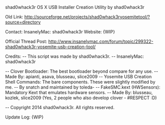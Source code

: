shad0whack3r OS X USB Installer Creation Utility
by shad0whack3r         

Old Link: http://sourceforge.net/projects/shad0whack3ryosemitetool/?source=directory

Contact: InsanelyMac: shad0whack3r
Website: {WIP}

Official Thread Post:
http://www.insanelymac.com/forum/topic/299322-shad0whack3r-yosemite-usb-creation-tool/

Credits:
-- This script was made by shad0whack3r.
-- InsanelyMac: shad0whack3r

--   Clover Bootloader: The best bootloader beyond compare for any use.
--      Made By: apianti, asava, blusseau, slice2009
--  Yosemite USB Creation Shell Commands: The bare components. These were slightly modified by me. 
--    By snatch and maintained by toleda-
--  FakeSMC.kext (HWSensors): Mandatory Kext that emulates hardware sensors.
--     Made By: blusseau, kozlek, slice2009  (Yes, 2 people who also develop clover - #RESPECT :D)

-- Copyright 2014 shad0whack3r. All rights reserved.

Update Log:
{WIP}
